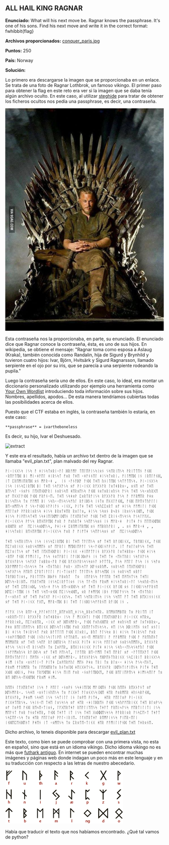 ## ALL HAIL KING RAGNAR

**Enunciado:** What will his next move be. Ragnar knows the passphrase. It's one of his sons. Find his next move and write it in the correct format: fwhibbit{flag}

**Archivos proporcionados:** [conquer_paris.jpg](../archivos/KingRagnar/conquer_paris.jpg)

**Puntos:** 250

**País:** Norway

**Solución:**

Lo primero era descargarse la imagen que se proporcionaba en un enlace. Se trata de una foto de Ragnar Lothbrok, un famoso vikingo. El primer paso para obtener la flag en este reto era ver si la imagen que se daba tenía algún archivo oculto. En este caso, al utilizar [steghide](http://steghide.sourceforge.net/) para tratar de obtener los ficheros ocultos nos pedía una passphrase, es decir, una contraseña.

![conquer_paris.jpg](../archivos/KingRagnar/conquer_paris.jpg)

Esta contraseña nos la proporcionaba, en parte, su enunciado. El enunciado dice que Ragnar conoce la contraseña, ésta, es uno de sus hijos. En wikipedia, se obtiene el mensaje:  "Ragnar toma como esposa a Aslaug (Kraka), también conocida como Randalin, hija de Sigurd y Brynhild y tuvieron cuatro hijos: Ivar, Björn, Hvitsärk y Sigurd Ragnarsson, llamado serpiente en el ojo por su iris, que se parecía a una serpiente rodeando la pupila."

Luego la contraseña sería uno de ellos. En este caso, lo ideal, era montar un diccionario personalizado utilizando por ejemplo una herramienta como [Your Own Wordlist](https://github.com/juanvelascogomez/YOW) introduciendo toda información sobre sus hijos. Nombres, apellidos, apodos... De esta manera tendríamos cubiertas todas las posibilidades acerca de ellos.

Puesto que el CTF estaba en inglés, la contraseña también lo estaría, en este caso:

    **passphrase** = ivartheboneless

Es decir, su hijo, Ivar el Deshuesado.

![extract](../imagenes/kingragnar/steghide.jpg)

Y este era el resultado, había un archivo txt dentro de la imagen que se llamaba "evil_plan.txt", plan malvado del rey Ragnar.

    ᚹᛁᚲᛁᚾᚷᛊᛋ ᛁᛊᛋ ᚨ ᚼᛁᛊᛋᛏᛟᚱᛁᚲᚨᛚ ᛞᚱᚨᛗᚨ ᛏᛖᛚᛖᚹᛁᛊᛋᛁᛟᚾ ᛊᛋᛖᚱᛁᛖᛊᛋ ᚹᚱᛁᛏᛏᛖᚾ ᚨᚾᛞ ᚲᚱᛖᚨᛏᛖᛞ ᛒᛁ ᛗᛁᚲᚼᚨᛖᛚ ᚼᛁᚱᛊᛋᛏ ᚠᛟᚱ ᛏᚼᛖ ᚲᚼᚨᚾᚾᛖᛚ ᚼᛁᛊᛋᛏᛟᚱᛁ. ᚠᛁᛚᛗᛖᛞ ᛁᚾ ᛁᚱᛖᛚᚨᚾᛞ, ᛁᛏ ᛈᚱᛖᛗᛁᛖᚱᛖᛞ ᛟᚾ ᛗᚨᚱᚲᚼ ,  ᛁᚾ ᚲᚨᚾᚨᛞᚨ ᚨᚾᛞ ᛏᚼᛖ ᚢᚾᛁᛏᛖᛞ ᛊᛋᛏᚨᛏᛖᛊᛋ. ᚹᛁᚲᛁᚾᚷᛊᛋ ᛁᛊᛋ ᛁᚾᛊᛋᛈᛁᚱᛖᛞ ᛒᛁ ᛏᚼᛖ ᛊᛋᚨᚷᚨᛊᛋ ᛟᚠ ᚹᛁᚲᛁᚾᚷ ᚱᚨᚷᚾᚨᚱ ᛚᛟᛏᚼᛒᚱᛟᚲ, ᛟᚾᛖ ᛟᚠ ᛏᚼᛖ ᛒᛖᛊᛋᛏ ᚲᚾᛟᚹᚾ ᛚᛖᚷᛖᚾᛞᚨᚱᛁ ᚾᛟᚱᛊᛋᛖ ᚼᛖᚱᛟᛖᛊᛋ ᚨᚾᛞ ᚾᛟᛏᛟᚱᛁᛟᚢᛊᛋ ᚨᛊᛋ ᛏᚼᛖ ᛊᛋᚲᛟᚢᚱᚷᛖ ᛟᚠ ᛖᚾᚷᛚᚨᚾᛞ ᚨᚾᛞ ᚠᚱᚨᚾᚲᛖ. ᛏᚼᛖ ᛊᛋᚼᛟᚹ ᛈᛟᚱᛏᚱᚨᛁᛊᛋ ᚱᚨᚷᚾᚨᚱ ᚨᛊᛋ ᚨ ᚠᚨᚱᛗᛖᚱ ᚹᚼᛟ ᚱᛁᛊᛋᛖᛊᛋ ᛏᛟ ᚠᚨᛗᛖ ᛒᛁ ᛊᛋᚢᚲᚲᛖᛊᛋᛊᛋᚠᚢᛚ ᚱᚨᛁᛞᛊᛋ ᛁᚾᛏᛟ ᛖᚾᚷᛚᚨᚾᛞ, ᚨᚾᛞ ᛖᚹᛖᚾᛏᚢᚨᛚᛚᛁ ᛒᛖᚲᛟᛗᛖᛊᛋ ᚨ ᛊᛋᚲᚨᚾᛞᛁᚾᚨᚹᛁᚨᚾ ᚲᛁᚾᚷ, ᚹᛁᛏᚼ ᛏᚼᛖ ᛊᛋᚢᛈᛈᛟᚱᛏ ᛟᚠ ᚼᛁᛊᛋ ᚠᚨᛗᛁᛚᛁ ᚨᚾᛞ ᚠᛖᛚᛚᛟᚹ ᚹᚨᚱᚱᛁᛟᚱᛊᛋ ᚼᛁᛊᛋ ᛒᚱᛟᛏᚼᛖᚱ ᚱᛟᛚᛚᛟ, ᚼᛁᛊᛋ ᛊᛋᛟᚾ ᛒᛃᚱᚾ ᛁᚱᛟᚾᛊᛋᛁᛞᛖ, ᚨᚾᛞ ᚼᛁᛊᛋ ᚹᛁᚹᛖᛊᛋᛏᚼᛖ ᛊᛋᚼᛁᛖᛚᛞᛗᚨᛁᛞᛖᚾ ᛚᚨᚷᛖᚱᛏᚼᚨ ᚨᚾᛞ ᛏᚼᛖ ᛈᚱᛁᚾᚲᛖᛊᛋᛊᛋ ᚨᛊᛋᛚᚨᚢᚷ. ᚹᛁᚲᛁᚾᚷᛊᛋ ᚹᚨᛊᛋ ᚱᛖᚾᛖᚹᛖᛞ ᚠᛟᚱ ᚨ ᚠᛟᚢᚱᛏᚼ ᛊᛋᛖᚨᛊᛋᛟᚾ ᛁᚾ ᛗᚨᚱᚲᚼ  ᚹᛁᛏᚼ ᚨᚾ ᛖᛏᛖᚾᛞᛖᛞ ᛟᚱᛞᛖᚱ ᛟᚠ  ᛖᛈᛁᛊᛋᛟᛞᛖᛊᛋ, ᚹᚼᛁᚲᚼ ᛈᚱᛖᛗᛁᛖᚱᛖᛞ ᛟᚾ ᚠᛖᛒᚱᚢᚨᚱᛁ , . ᛟᚾ ᛗᚨᚱᚲᚼ , , ᚼᛁᛊᛋᛏᛟᚱᛁ ᚱᛖᚾᛖᚹᛖᛞ ᚹᛁᚲᛁᚾᚷᛊᛋ ᚠᛟᚱ ᚨ ᚠᛁᚠᛏᚼ ᛊᛋᛖᚨᛊᛋᛟᚾ ᛟᚠ  ᛖᛈᛁᛊᛋᛟᛞᛖᛊᛋ

    ᛏᚼᛖ ᛊᛋᛖᚱᛁᛖᛊᛋ ᛁᛊᛋ ᛁᚾᛊᛋᛈᛁᚱᛖᛞ ᛒᛁ ᛏᚼᛖ ᛏᚨᛚᛖᛊᛋ ᛟᚠ ᛏᚼᛖ ᚱᚨᛁᛞᛁᚾᚷ, ᛏᚱᚨᛞᛁᚾᚷ, ᚨᚾᛞ ᛖᛈᛚᛟᚱᛁᚾᚷ ᚾᛟᚱᛊᛋᛖᛗᛖᚾ ᛟᚠ ᛖᚨᚱᛚᛁ ᛗᛖᛞᛁᛖᚹᚨᛚ ᛊᛋᚲᚨᚾᛞᛁᚾᚨᚹᛁᚨ. ᛁᛏ ᚠᛟᛚᛚᛟᚹᛊᛋ ᛏᚼᛖ ᛖᛈᛚᛟᛁᛏᛊᛋ ᛟᚠ ᛏᚼᛖ ᛚᛖᚷᛖᚾᛞᚨᚱᛁ ᚹᛁᚲᛁᚾᚷ ᚲᚼᛁᛖᚠᛏᚨᛁᚾ ᚱᚨᚷᚾᚨᚱ ᛚᛟᛏᚼᛒᚱᛟᚲ ᚨᚾᛞ ᚼᛁᛊᛋ ᚲᚱᛖᚹ ᚨᚾᛞ ᚠᚨᛗᛁᛚᛁ, ᚨᛊᛋ ᚾᛟᛏᚨᛒᛚᛁ ᛚᚨᛁᛞ ᛞᛟᚹᚾ ᛁᚾ ᛏᚼᛖ ᛏᚼ ᚲᛖᚾᛏᚢᚱᛁ ᛊᛋᚨᚷᚨᛊᛋ ᚱᚨᚷᚾᚨᚱᛊᛋ ᛊᛋᚨᚷᚨ ᛚᛟᛒᚱᛟᚲᚨᚱ ᚨᚾᛞ ᚱᚨᚷᚾᚨᚱᛊᛋᛊᛋᛟᚾᚨ ᚦᚨᛏᛏᚱ, ᚨᛊᛋ ᚹᛖᛚᛚ ᚨᛊᛋ ᛁᚾ ᛊᛋᚨᛟ ᚷᚱᚨᛗᛗᚨᛏᛁᚲᚢᛊᛋᛊᛋ ᛏᚼ ᚲᛖᚾᛏᚢᚱᛁ ᚹᛟᚱᚲ ᚷᛖᛊᛋᛏᚨ ᛞᚨᚾᛟᚱᚢᛗ. ᚾᛟᚱᛊᛋᛖ ᛚᛖᚷᛖᚾᛞᚨᚱᛁ ᛊᛋᚨᚷᚨᛊᛋ ᚹᛖᚱᛖ ᛈᚨᚱᛏᛁᚨᛚᛚᛁ ᚠᛁᚲᛏᛁᛟᚾᚨᛚ ᛏᚨᛚᛖᛊᛋ ᛒᚨᛊᛋᛖᛞ ᛁᚾ ᚾᛟᚱᛊᛋᛖ ᛟᚱᚨᛚ ᛏᚱᚨᛞᛁᛏᛁᛟᚾ, ᚹᚱᛁᛏᛏᛖᚾ ᛞᛟᚹᚾ ᚨᛒᛟᚢᛏ  ᛏᛟ  ᛁᛖᚨᚱᛊᛋ ᚨᚠᛏᛖᚱ ᛏᚼᛖ ᛖᚹᛖᚾᛏᛊᛋ ᛏᚼᛖᛁ ᛞᛖᛊᛋᚲᚱᛁᛒᛖ. ᚠᚢᚱᛏᚼᛖᚱ ᛁᚾᛊᛋᛈᛁᚱᚨᛏᛁᛟᚾ ᛁᛊᛋ ᛏᚨᚲᛖᚾ ᚠᚱᛟᛗ ᚼᛁᛊᛋᛏᛟᚱᛁᚲᚨᛚ ᛊᛋᛟᚢᚱᚲᛖᛊᛋ ᛟᚠ ᛏᚼᛖ ᛈᛖᚱᛁᛟᛞ, ᛊᛋᚢᚲᚼ ᚨᛊᛋ ᚱᛖᚲᛟᚱᛞᛊᛋ ᛟᚠ ᛏᚼᛖ ᚹᛁᚲᛁᚾᚷ ᚱᚨᛁᛞ ᛟᚾ ᛚᛁᚾᛞᛁᛊᛋᚠᚨᚱᚾᛖ ᛞᛖᛈᛁᚲᛏᛖᛞ ᛁᚾ ᛏᚼᛖ ᛊᛋᛖᚲᛟᚾᛞ ᛖᛈᛁᛊᛋᛟᛞᛖ, ᛟᚱ ᚨᚼᛗᚨᛞ ᛁᛒᚾ ᚠᚨᛞᛚᚨᚾᛊᛋ ᛏᚼ ᚲᛖᚾᛏᚢᚱᛁ ᚨᚲᚲᛟᚢᚾᛏ ᛟᚠ ᛏᚼᛖ ᚹᛟᛚᚷᚨ ᚹᛁᚲᛁᚾᚷᛊᛋ. ᛏᚼᛖ ᛊᛋᛖᚱᛁᛖᛊᛋ ᛁᛊᛋ ᛊᛋᛖᛏ ᚨᛏ ᛏᚼᛖ ᛒᛖᚷᛁᚾᚾᛁᚾᚷ ᛟᚠ ᛏᚼᛖ ᚹᛁᚲᛁᚾᚷ ᚨᚷᛖ, ᛗᚨᚱᚲᛖᛞ ᛒᛁ ᛏᚼᛖ ᛚᛁᚾᛞᛁᛊᛋᚠᚨᚱᚾᛖ ᚱᚨᛁᛞ ᛁᚾ .

    ᚠᛚᚨᚷ ᛁᛊᛋ ᚱᛖᚨᚲᚼ_ᚹᚨᛚᚼᚨᛚᛚᚨ_ᛒᛖᚠᛟᚱᛖ_ᚼᛁᛊᛋ_ᛒᚱᛟᛏᚼᛖᚱ. ᚱᛖᛗᛒᛖᛗᛒᛖᚱ ᛏᛟ ᚹᚱᛁᛏᛖ ᛁᛏ ᚲᛟᚱᚱᛖᚲᛏᛚᛁ ᚱᚨᚷᚾᚨᚱ ᛚᛟᛏᚼᛒᚱᛟᚲ ᛁᛊᛋ ᚨ ᛗᛁᚷᚼᛏᛁ ᚨᚾᛞ ᛚᛖᚷᛖᚾᛞᚨᚱᛁ ᚹᛁᚲᛁᚾᚷ ᚼᛖᚱᛟ, ᚹᚨᚱᚱᛁᛟᚱ, ᛖᛈᛚᛟᚱᛖᚱ, ᚲᛁᚾᚷ ᛟᚠ ᛞᛖᚾᛗᚨᚱᚲ, ᚨᚾᛞ ᚠᛟᚢᚾᛞᛖᚱ ᛟᚠ ᚼᛟᚢᛊᛋᛖ ᛟᚠ ᛚᛟᛏᚼᛒᚱᛟᚲ, ᚹᚼᛟ ᛒᛖᛚᛁᛖᚹᛖᛊᛋ ᛒᛖᛁᚾᚷ ᛞᛖᛊᛋᛏᛁᚾᛖᛞ ᚠᛟᚱ ᚷᚱᛖᚨᛏᚾᛖᛊᛋᛊᛋ. ᚼᛖ ᛁᛊᛋ ᛞᚱᛁᚹᛖᚾ ᚾᛟᛏ ᛟᚾᛚᛁ ᛒᛁ ᚼᛁᛊᛋ ᛏᚼᛁᚱᛊᛋᛏ ᚠᛟᚱ ᛒᚨᛏᛏᛚᛖ ᚨᚾᛞ ᚷᛚᛟᚱᛁ, ᛒᚢᛏ ᚨᛚᛊᛋᛟ ᛒᛁ ᚼᛁᛊᛋ ᛏᚼᛁᚱᛊᛋᛏ ᚠᛟᚱ ᚲᚾᛟᚹᛚᛖᛞᚷᛖ ᚨᚾᛞ ᛁᚾᚢᛁᛊᛋᛁᛏᛁᚹᛖ ᚾᚨᛏᚢᚱᛖ. ᛟᚾᚲᛖ ᛗᛖᚱᛖᛚᛁ ᚨ ᚠᚨᚱᛗᛖᚱ ᚨᚾᛞ ᚨ ᚠᚱᛖᚢᛖᚾᛏ ᛗᛖᛗᛒᛖᚱ ᛟᚠ ᛏᚼᛖ ᛊᛋᛖᚨ ᚱᚨᛁᛞᛖᚱᛊᛋ ᚨᛚᛟᚾᚷ ᚹᛁᛏᚼ ᚼᛁᛊᛋ ᚠᛖᛚᛚᛟᚹ ᚾᛟᚱᛊᛋᛖᛗᛖᚾ, ᚱᚨᚷᚾᚨᚱ ᚼᚨᛊᛋ ᛊᛋᛁᚾᚲᛖ ᚱᛁᛊᛋᛖᚾ ᛏᛟ ᛈᛟᚹᛖᚱ, ᛒᛖᚷᛁᚾᚾᛁᚾᚷ ᚹᛁᛏᚼ ᚼᛁᛊᛋ ᛊᛋᚢᚲᚲᛖᛊᛋᛊᛋᚠᚢᛚ ᚨᚾᛞ ᛁᚾᚠᚨᛗᛟᚢᛊᛋ ᚱᚨᛁᛞᛊᛋ ᛟᚠ ᛏᚼᛖ ᚹᛖᛊᛋᛏ, ᛚᚨᛏᛖᚱ ᛒᛖᚲᚨᛗᛖ ᛏᚼᛖ ᛖᚨᚱᛚ ᛟᚠ ᚲᚨᛏᛏᛖᚷᚨᛏ ᚨᚾᛞ ᛖᚹᛖᚾᛏᚢᚨᛚᛚᛁ ᛖᚹᛖᚾ ᚲᛁᚾᚷ ᛟᚠ ᛞᛖᚾᛗᚨᚱᚲ. ᚱᚨᚷᚾᚨᚱᛊᛋ ᚨᛞᚹᛖᚾᛏᚢᚱᛁᚾᚷ ᛊᛋᛈᛁᚱᛁᛏ ᛒᚱᛁᚾᚷᛊᛋ ᚼᛁᛗ ᛁᚾᛏᛟ ᚲᛟᚾᚠᛚᛁᚲᛏ ᚹᛁᛏᚼ ᛈᛟᚹᛖᚱᚠᚢᛚ ᛗᛖᚾ ᚹᚼᛟ ᛏᚱᛁ ᛏᛟ ᛒᛚᛟᚲᚲ ᚼᛁᛊᛋ ᚨᛊᛋᚲᛖᚾᛏ, ᚠᚱᛟᛗ ᚠᚨᚱᛗᛖᚱ ᛏᛟ ᛚᛖᚨᛞᛖᚱᛏᛟ ᚢᚾᛏᛟᛚᛞ ᚼᛖᛁᚷᚼᛏᛊᛋ. ᚱᚨᚷᚾᚨᚱ ᛁᛞᛖᚾᛏᛁᚠᛁᛖᛊᛋ ᚹᛁᛏᚼ ᛏᚼᛖ ᚷᛟᛞ ᛟᛞᛁᚾ, ᚹᚼᛟ ᛏᚱᚨᛞᛖᛞ ᚼᛁᛊᛋ ᛖᛁᛖ ᚠᛟᚱ ᚲᚾᛟᚹᛚᛖᛞᚷᛖ, ᚨᚾᛞ ᛒᛖᛚᛁᛖᚹᛖᛊᛋ ᚼᛁᛗᛊᛋᛖᛚᚠ ᛏᛟ ᛒᛖ ᛞᛖᛊᛋᚲᛖᚾᛞᛖᛞ ᚠᚱᛟᛗ ᚼᛁᛗ.

    ᚢᛖᛖᚾ ᛚᚨᚷᛖᚱᛏᚼᚨ ᛁᛊᛋ ᚨ ᚹᛖᛚᛚ ᚲᚾᛟᚹᚾ ᛊᛋᚼᛁᛖᛚᛞ ᛗᚨᛁᛞᛖᚾ ᚨᚾᛞ ᚢᛖᛖᚾ ᚱᛖᚷᚾᚨᚾᛏ ᛟᚠ ᛞᛖᚾᛗᚨᚱᚲ. ᛊᛋᚼᛖ ᚲᛟᚾᛏᛁᚾᚢᛖᛊᛋ ᛏᛟ ᚠᛁᚷᚼᛏ ᚨᛚᛟᚾᚷᛊᛋᛁᛞᛖ ᚼᛖᚱ ᚠᛟᚱᛗᛖᚱ ᚼᚢᛊᛋᛒᚨᚾᛞ, ᚱᚨᚷᚾᚨᚱ, ᚹᚼᛟᛗ ᛊᛋᚼᛖ ᛁᛊᛋ ᛊᛋᛏᛁᛚᛚ ᛁᚾ ᛚᛟᚹᛖ ᚹᛁᛏᚼ,  ᚼᛖᚱ ᚠᛖᛚᛚᛟᚹ ᚹᛁᚲᛁᚾᚷ ᚠᛁᚷᚼᛏᛖᚱᛊᛋ. ᛊᛋᛁᚾᚲᛖ ᛏᚼᛖ ᛚᛟᛊᛋᛊᛋ ᛟᚠ ᚼᛖᚱ ᚲᚼᛁᛚᛞᚱᛖᚾ ᚨᚾᛞ ᛊᛋᚢᚠᚠᛖᚱᛁᚾᚷ ᛏᚼᛖ ᛒᛚᛟᚹᛊᛋ ᛟᚠ ᛚᛟᚹᛖ ᚨᚾᛞ ᚱᛖᛃᛖᚲᛏᛁᛟᚾ, ᛚᚨᚷᛖᚱᛏᚼᚨ ᚱᛖᚨᛚᛁᛉᛖᛊᛋ ᛏᚼᚨᛏ ᚠᚱᛖᛁᛃᚨᛊᛋ ᚠᛖᚱᛏᛁᛚᛁᛏᛁ ᛁᛊᛋ ᛗᛖᚨᚾᛏ ᚠᛟᚱ ᚨᚾᛟᛏᚼᛖᚱ, ᚨᚾᛞ ᛏᚼᚨᛏ ᛁᛏ ᛁᛊᛋ ᛏᚼᛖ ᚷᛟᛞᛞᛖᛊᛋᛊᛋ ᚹᚨᚱᚱᛁᛟᚱ ᚨᛊᛋᛈᛖᚲᛏ ᛏᚼᚨᛏ ᛊᛋᛈᛖᚨᚲᛊᛋ ᛏᛟ ᚼᛖᚱ ᚠᛖᛚᛚᛟᚹ ᚹᚨᛚᚲᛁᚱᛁᛖ. ᛚᚨᚷᛖᚱᛏᚼᚨ ᚱᛖᛗᚨᛁᚾᛊᛋ ᚠᛁᛖᚱᚲᛖᛚᛁ ᛁᚾᛞᛖᛈᛖᚾᛞᛖᚾᛏ ᚹᚼᛖᚾ ᛁᛏ ᚲᛟᛗᛖᛊᛋ ᛏᛟ ᛈᚱᛟᛏᛖᚲᛏᛁᚾᚷ ᚼᛖᚱ ᚠᚨᛗᛁᛚᛁᚨᚾᛞ ᛏᚼᛖ ᛏᚼᚱᛟᚾᛖ.

Dicho archivo, lo teneis disponible para descargar [evil_plan.txt](../archivos/KingRagnar/evil_plan.txt)

Este texto, como bien se puede comprobar con una primera vista, no esta en español, sino que está en un idioma vikingo. Dicho idioma vikingo no es más que [futhark antiguo](https://es.wikipedia.org/wiki/Futhark_antiguo). En internet se pueden encontrar muchas imágenes y páginas web donde indagan un poco más en este lenguaje y en su traducción con respecto a las letras de nuestro abecedario.

![viking](../imagenes/kingragnar/viking.gif)

Había que traducir el texto que nos habíamos encontrado. ¿Qué tal vamos de python?
